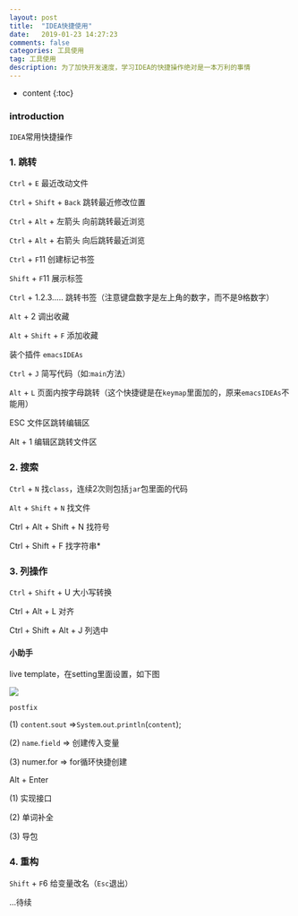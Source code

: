 ```yaml
---
layout: post
title:  "IDEA快捷使用"
date:   2019-01-23 14:27:23
comments: false
categories: 工具使用
tag: 工具使用
description: 为了加快开发速度，学习IDEA的快捷操作绝对是一本万利的事情                                                        
---
```

* content
{:toc}
### introduction

`IDEA`常用快捷操作

### 1. 跳转

`Ctrl` + `E` 最近改动文件

`Ctrl` + `Shift` + `Back` 跳转最近修改位置

`Ctrl` + `Alt` + 左箭头 向前跳转最近浏览

`Ctrl` + `Alt` + 右箭头 向后跳转最近浏览

`Ctrl` + `F`11 创建标记书签

`Shift` + `F`11 展示标签

`Ctrl` + 1.2.3..... 跳转书签（注意键盘数字是左上角的数字，而不是9格数字）

`Alt` + 2 调出收藏

`Alt` + `Shift` + `F` 添加收藏

装个插件 `emacsIDEAs`

`Ctrl` + `J` 简写代码（如:`main`方法）

`Alt` + `L` 页面内按字母跳转（这个快捷键是在`keymap`里面加的，原来`emacsIDEAs`不能用）

ESC 文件区跳转编辑区

Alt + 1 编辑区跳转文件区

### 2. 搜索

`Ctrl` + `N` 找`class`，连续2次则包括`jar`包里面的代码

`Alt` + `Shift` + `N` 找文件

Ctrl + Alt + Shift + N 找符号

Ctrl + Shift + F 找字符串*

### 3. 列操作

`Ctrl` + `Shift` + U 大小写转换

Ctrl + Alt + L 对齐

Ctrl + Shift + Alt + J 列选中

#### 小助手

live template，在setting里面设置，如下图

![](https://bo07997.github.io/myBlog/styles/images/Blog/idea/1.png)

`postfix` 

(1) `content`.`sout`    =>`System`.`out`.`println`(`content`);

(2) `name`.`field`      => 创建传入变量

(3)  numer.for      => for循环快捷创建

Alt + Enter

(1) 实现接口

(2) 单词补全

(3) 导包

### 4. 重构

`Shift` + `F`6 给变量改名（`Esc`退出）


...待续
